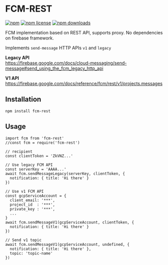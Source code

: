 # FCM-REST
[![npm](https://flat.badgen.net/npm/v/fcm-rest)](https://npmjs.com/package/fcm-rest)
[![npm license](https://flat.badgen.net/npm/license/fcm-rest)](https://npmjs.com/package/fcm-rest)
[![npm downloads](https://flat.badgen.net/npm/dm/fcm-rest)](https://npmjs.com/package/fcm-rest)

FCM implementation based on REST API, supports proxy. No dependencies on firebase framework.

Implements ```send-message``` HTTP APIs ```v1``` and ```legacy```

**Legacy API**  
https://firebase.google.com/docs/cloud-messaging/send-message#send_using_the_fcm_legacy_http_api

**V1 API**  
https://firebase.google.com/docs/reference/fcm/rest/v1/projects.messages


## Installation
```
npm install fcm-rest
```
## Usage
```
import fcm from 'fcm-rest'
//const fcm = require('fcm-rest')

// recipient
const clientToken = 'ZkVNZ...'
```
```
// Use legacy FCM API
const serverKey = 'AAAA...'
await fcm.sendMessageLegacy(serverKey, clientToken, {
  notification: { title: 'Hi there' }
})
```
```
// Use v1 FCM API
const gcpServiceAccount = {
  client_email: '***',
  project_id  : '***',
  private_key : '***',
  ...
}
await fcm.sendMessageV1(gcpServiceAccount, clientToken, {
  notification: { title: 'Hi there' }
})

```
```
// Send v1 topic
await fcm.sendMessageV1(gcpServiceAccount, undefined, {
  notification: { title: 'Hi there' },
  topic: 'topic-name'
})
```
